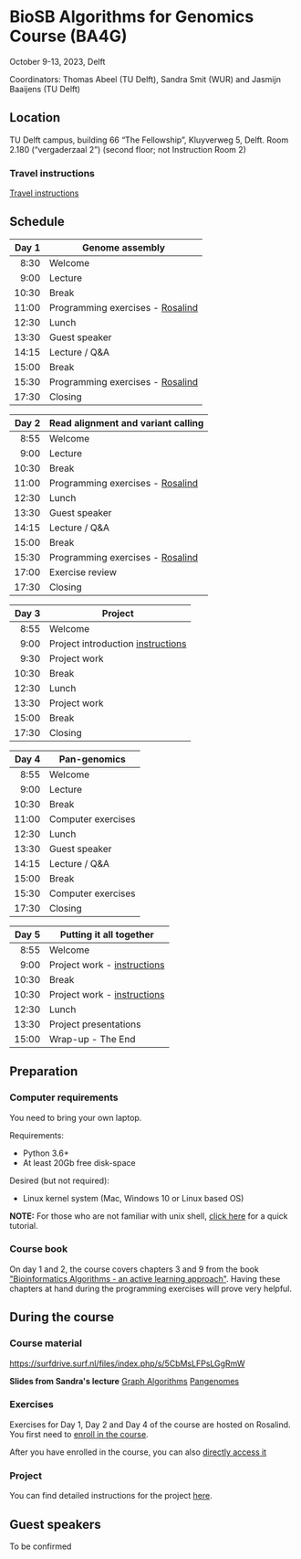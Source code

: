 # BioSB Algorithms for Genomics Course (BA4G)

October 9-13, 2023, Delft

Coordinators: Thomas Abeel (TU Delft), Sandra Smit (WUR) and Jasmijn Baaijens (TU Delft) 

## Location
TU Delft campus, building 66 “The Fellowship”, Kluyverweg 5, Delft. 
Room 2.180 (“vergaderzaal 2”) (second floor; not Instruction Room 2)


### Travel instructions
[Travel instructions](https://spacefinder.tudelft.nl/nl/gebouwen/66-fellow/)



## Schedule

|Day 1| Genome assembly      |
|------:|-----------------------------|
|  8:30 | Welcome                     |
|  9:00 | Lecture                     |
| 10:30 | Break                       |
| 11:00 | Programming exercises - [Rosalind][ex]|
| 12:30 | Lunch                       |
| 13:30 | Guest speaker               |
| 14:15 | Lecture / Q&A               |
| 15:00 | Break                       |
| 15:30 | Programming exercises - [Rosalind][ex]|
| 17:30 | Closing                     |

|Day 2  | Read alignment and variant calling     |
|------:|----------------------------------------|
|  8:55 | Welcome                                |
|  9:00 | Lecture                                |
| 10:30 | Break                                  |
| 11:00 | Programming exercises - [Rosalind][ex] |
| 12:30 | Lunch                                  |
| 13:30 | Guest speaker                          |
| 14:15 | Lecture / Q&A                          |
| 15:00 | Break                                  |
| 15:30 | Programming exercises - [Rosalind][ex] |
| 17:00 | Exercise review                        |
| 17:30 | Closing                                |

|Day 3  |Project              |
|------:|-----------------------------|
|  8:55 | Welcome                     |
|  9:00 | Project introduction [instructions][proj]|
|  9:30 | Project work                |
| 10:30 | Break                       |
| 12:30 | Lunch                       |
| 13:30 | Project work                |
| 15:00 | Break                       |
| 17:30 | Closing                     |

|Day 4  | Pan-genomics         |
|------:|-----------------------------|
|  8:55 | Welcome                     |
|  9:00 | Lecture                     |
| 10:30 | Break                       |
| 11:00 | Computer exercises          |
| 12:30 | Lunch                       |
| 13:30 | Guest speaker               |
| 14:15 | Lecture / Q&A               |
| 15:00 | Break                       |
| 15:30 | Computer exercises          |
| 17:30 | Closing                     |

|Day 5  | Putting it all together             |
|------:|-------------------------------------|
|  8:55 | Welcome                             |
|  9:00 | Project work - [instructions][proj] |
| 10:30 | Break                               |
| 10:30 | Project work - [instructions][proj] |
| 12:30 | Lunch                               |
| 13:30 | Project presentations               |
| 15:00 | Wrap-up - The End                   |

## Preparation
### Computer requirements
You need to bring your own laptop. 

Requirements: 
* Python 3.6+
* At least 20Gb free disk-space

Desired (but not required): 
* Linux kernel system (Mac, Windows 10 or Linux based OS)

__NOTE:__ For those who are not familiar with unix shell, [click here][unix] for a quick tutorial.

### Course book
On day 1 and 2, the course covers chapters 3 and 9 from the book ["Bioinformatics Algorithms - an active learning approach"](http://bioinformaticsalgorithms.com/). Having these chapters at hand during the programming exercises will prove very helpful.


## During the course

### Course material
https://surfdrive.surf.nl/files/index.php/s/5CbMsLFPsLGgRmW

<b> Slides from Sandra's lecture</b></center>
[Graph Algorithms](https://github.com/ba4g/ba4g.github.io/blob/master/BA4G_graph_algorithms.pdf)
[Pangenomes](https://github.com/ba4g/ba4g.github.io/blob/master/BA4G_pangenomics.pdf)

### Exercises 
Exercises for Day 1, Day 2 and Day 4 of the course are hosted on Rosalind. You first need to [enroll in the course](https://rosalind.info/classes/enroll/b694ec3604/).

After you have enrolled in the course, you can also [directly access it][ex] 

### Project
You can find detailed instructions for the project [here][proj].

[unix]: https://ba4g.github.io/unix-intro.html
[ex]: http://rosalind.info/classes/614/
[proj]: https://ba4g.github.io/project-instructions.html

## Guest speakers
To be confirmed

